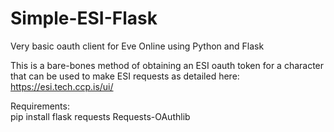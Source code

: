 # Simple-ESI-Flask
Very basic oauth client for Eve Online using Python and Flask

This is a bare-bones method of obtaining an ESI oauth token for a character that can be used to make ESI requests as detailed here:
https://esi.tech.ccp.is/ui/


Requirements:  
pip install flask requests Requests-OAuthlib
